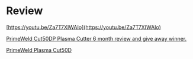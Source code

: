# Review
[https://youtu.be/Za7T7XIWAIo](https://youtu.be/Za7T7XIWAIo)

[PrimeWeld Cut50DP Plasma Cutter 6 month review and give away winner.](https://youtu.be/sM73fx_vn6Q)

[PrimeWeld Plasma Cut50D](https://youtu.be/QCXIdLMFlR8)

